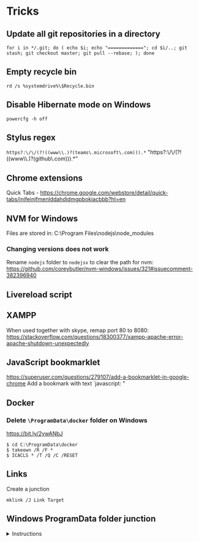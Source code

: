 # Tricks

## Update all git repositories in a directory
```
for i in */.git; do ( echo $i; echo "============="; cd $i/..; git stash; git checkout master; git pull --rebase; ); done
```

## Empty recycle bin


`rd /s %systemdrive%\$Recycle.bin`

## Disable Hibernate mode on Windows

`powercfg -h off`

## Stylus regex
`https?:\/\/(?!((www\\.)?(teams\.microsoft\.com))).*`
"https?:\\/\\/(?!((www\\\\.)?(github\\.com))).*"

## Chrome extensions
Quick Tabs - https://chrome.google.com/webstore/detail/quick-tabs/jnjfeinjfmenlddahdjdmgpbokiacbbb?hl=en


## NVM for Windows
Files are stored in:
C:\Program Files\nodejs\node_modules

### Changing versions does not work
Rename `nodejs` folder to `nodejsx` to clear the path for nvm:
https://github.com/coreybutler/nvm-windows/issues/321#issuecomment-382396940

## Livereload script
<script>document.write('<script src="http://' + (location.host || 'localhost').split(':')[0] + ':35729/livereload.js?snipver=1"></' + 'script>')</script>

## XAMPP
When used together with skype, remap port 80 to 8080: https://stackoverflow.com/questions/18300377/xampp-apache-error-apache-shutdown-unexpectedly

## JavaScript bookmarklet
https://superuser.com/questions/279107/add-a-bookmarklet-in-google-chrome
Add a bookmark with text `javascript: <minified-code>"

## Docker
### Delete `\ProgramData\docker` folder on Windows

https://bit.ly/2ywANbJ
```
$ cd C:\ProgramData\docker
$ takeown /R /F *
$ ICACLS * /T /Q /C /RESET
```

## Links
Create a junction
```
mklink /J Link Target
```

## Windows ProgramData folder junction

<details>
  <summary>Instructions</summary>
  
  ```
  Reference: https://www.vastorigins.com/2021/01/moving-programdata-folders-to-other.html
  
  Moving ProgramData Folders To Other Drive Using Windows 10
Friday, January 01, 2021

I don't know where I'm going from here, but I promise it won't be boring.
— David Bowie.

Hey guys, recently my C: drive became full, and it came to my mind that its hard to move files to a new SSD1 if I buy new one.

So it got me into thinking what are the things I can do to remove and free up space in my C: drive?

The first thing that comes up, is using the tool Disk Cleanup bundled with Windows 10. It only freed up 10Gb of data, then I check all the folder size which contains the largest amount of data.

The result was my user account and the ProgramData folder.
Here are the things I did in order to move ProgramData contents to my other spare drive.

DISCLAIMER: Before doing this on your machine please test and research first each command before executing on your machine / production environment.

First, I copied and mirrored the ProgramData folder structure and ACL’s2 using the command robocopy. The /MIR flag tells robocopy to retain security settings and state of file.

> robocopy /XJ /MIR "C:\ProgramData" "D:\ProgramData"
  
You could also use this other command flags, this command is non-destructive unlike the mirror flag. The mirror flag deletes the file at destination while this just overwrites and retain if missing in source.

> robocopy /xj /s /copyall C:\ProgramData D:\ProgramData
  
After everything’s done copying, you start creating junction links and symlinks3 from your spare drive (for me its the D: drive). The %~NA tells the batch command it will only get the base folder name, and the %~A gets the whole absolute path. The command below will only create directory junctions to begin with:

> FOR /D %A IN ("D:\ProgramData\*") DO (MKLINK /J "C:\ProgramData\%~NA" "%~A")
  
This next command, specifically create symbolic links to file from source to destination.

> FOR %A IN ("D:\ProgramData\*") DO (MKLINK "C:\ProgramData\%~NXA" "%~A")
  
Then after that restart your machine, and ensure everything’s working fine. I think some folders like Microsoft and Packages should be excluded in copying and making junctions.
  ```
  
</details>

